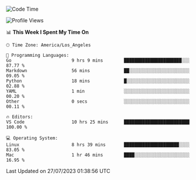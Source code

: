 <!--START_SECTION:waka-->
![Code Time](http://img.shields.io/badge/Code%20Time-493%20hrs%2018%20mins-blue)

![Profile Views](http://img.shields.io/badge/Profile%20Views-0-blue)

📊 **This Week I Spent My Time On** 

```text
🕑︎ Time Zone: America/Los_Angeles

💬 Programming Languages: 
Go                       9 hrs 9 mins        ██████████████████████░░░   87.77 % 
Markdown                 56 mins             ██░░░░░░░░░░░░░░░░░░░░░░░   09.05 % 
Python                   18 mins             █░░░░░░░░░░░░░░░░░░░░░░░░   02.88 % 
YAML                     1 min               ░░░░░░░░░░░░░░░░░░░░░░░░░   00.20 % 
Other                    0 secs              ░░░░░░░░░░░░░░░░░░░░░░░░░   00.11 % 

🔥 Editors: 
VS Code                  10 hrs 25 mins      █████████████████████████   100.00 % 

💻 Operating System: 
Linux                    8 hrs 39 mins       █████████████████████░░░░   83.05 % 
Mac                      1 hr 46 mins        ████░░░░░░░░░░░░░░░░░░░░░   16.95 % 
```


 Last Updated on 27/07/2023 01:38:56 UTC
<!--END_SECTION:waka-->
